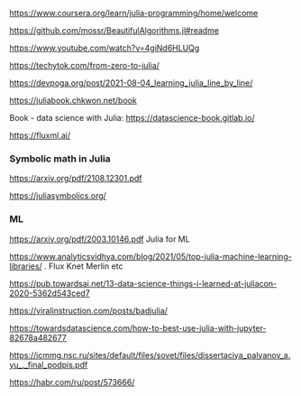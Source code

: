 https://www.coursera.org/learn/julia-programming/home/welcome

https://github.com/mossr/BeautifulAlgorithms.jl#readme

https://www.youtube.com/watch?v=4giNd6HLUQg

https://techytok.com/from-zero-to-julia/

https://devpoga.org/post/2021-08-04_learning_julia_line_by_line/

https://juliabook.chkwon.net/book


Book - data science with Julia:
https://datascience-book.gitlab.io/


https://fluxml.ai/

### Symbolic math in Julia

https://arxiv.org/pdf/2108.12301.pdf 

https://juliasymbolics.org/


### ML
https://arxiv.org/pdf/2003.10146.pdf  Julia for ML

https://www.analyticsvidhya.com/blog/2021/05/top-julia-machine-learning-libraries/ . Flux Knet Merlin etc


https://pub.towardsai.net/13-data-science-things-i-learned-at-juliacon-2020-5362d543ced7

https://viralinstruction.com/posts/badjulia/

https://towardsdatascience.com/how-to-best-use-julia-with-jupyter-82678a482677

https://icmmg.nsc.ru/sites/default/files/sovet/files/dissertaciya_palyanov_a.yu_._final_podpis.pdf


https://habr.com/ru/post/573666/
